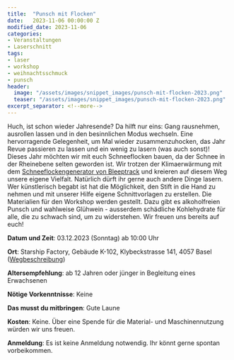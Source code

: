```yaml
---
title:  "Punsch mit Flocken"
date:   2023-11-06 00:00:00 Z
modified_date: 2023-11-06
categories:
- Veranstaltungen
- Laserschnitt
tags:
- laser
- workshop
- weihnachtsschmuck
- punsch
header:
  image: "/assets/images/snippet_images/punsch-mit-flocken-2023.png"
  teaser: "/assets/images/snippet_images/punsch-mit-flocken-2023.png"
excerpt_separator: <!--more-->
---
```


Huch, ist schon wieder Jahresende? Da hilft nur eins: Gang rausnehmen, ausrollen lassen und in den besinnlichen Modus wechseln.
Eine hervorragende Gelegenheit, um Mal wieder zusammenzuhocken, das Jahr Revue passieren zu lassen und ein wenig zu lasern (was auch sonst)!
Dieses Jahr möchten wir mit euch Schneeflocken bauen, da der Schnee in der Rheinebene selten geworden ist. Wir trotzen der Klimaerwärmung mit dem [Schneeflockengenerator von Bleeptrack](https://fr0zensystem.bleeptrack.de/) und kreieren auf diesem Weg unsere eigene Vielfalt.
Natürlich dürft ihr gerne auch andere Dinge lasern. Wer künstlerisch begabt ist hat die Möglichkeit, den Stift in die Hand zu nehmen und mit unserer Hilfe eigene Schnittvorlagen zu erstellen.
Die Materialien für den Workshop werden gestellt. Dazu gibt es alkoholfreien Punsch und wahlweise Glühwein - ausserdem schädliche Kohlehydrate für alle, die zu schwach sind, um zu widerstehen.
Wir freuen uns bereits auf euch!

**Datum und Zeit**: 03.12.2023 (Sonntag) ab 10:00 Uhr

**Ort**: Starship Factory, Gebäude K-102, Klybeckstrasse 141, 4057 Basel ([Wegbeschreibung](https://starship-factory.ch/anfahrt/))

**Altersempfehlung**: ab 12 Jahren oder jünger in Begleitung eines Erwachsenen

**Nötige Vorkenntnisse**: Keine

**Das musst du mitbringen**: Gute Laune

**Kosten**: Keine. Über eine Spende für die Material- und Maschinennutzung würden wir uns freuen.

**Anmeldung**: Es ist keine Anmeldung notwendig. Ihr könnt gerne spontan vorbeikommen.
